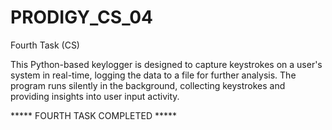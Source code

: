 # PRODIGY_CS_04
Fourth Task (CS)

This Python-based keylogger is designed to capture keystrokes on a user's system in real-time, logging the data to a file for further analysis. The program runs silently in the background, collecting keystrokes and providing insights into user input activity.

***** FOURTH TASK COMPLETED *****

